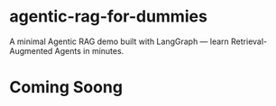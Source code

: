 # agentic-rag-for-dummies
A minimal Agentic RAG demo built with LangGraph — learn Retrieval-Augmented Agents in minutes.

# Coming Soong
